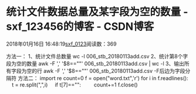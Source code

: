 # 统计文件数据总量及某字段为空的数量 - sxf_123456的博客 - CSDN博客
2018年01月16日 16:48:19[sxf_0123](https://me.csdn.net/sxf_123456)阅读数：369
                
方法一：
1、统计文件总数量
wc -l 006_stb_20180113add.csv
2、统计第8个字段为空的数量
awk -F ',' '$8==""' 006_stb_20180113add.csv | wc -l
3、输出所有字段为空的行
awk -F ',' '$8==""' 006_stb_20180113add.csv
-F后边为字段分隔符
方法二：
import re
count=0
f = open("word.txt",'r')
for i in f.readlines():
    t = re.split(",",i)
    if t[7]=="":
        count+=1
f.close()
            
